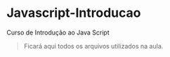 # Javascript-Introducao
Curso de Introdução ao Java Script

>Ficará aqui todos os arquivos utilizados na aula.
